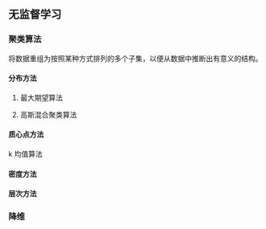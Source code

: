 ## 无监督学习

### 聚类算法

将数据重组为按照某种方式排列的多个子集，以便从数据中推断出有意义的结构。

#### 分布方法

1. 最大期望算法

2. 高斯混合聚类算法


#### 质心点方法

k 均值算法

#### 密度方法

#### 层次方法



### 降维

